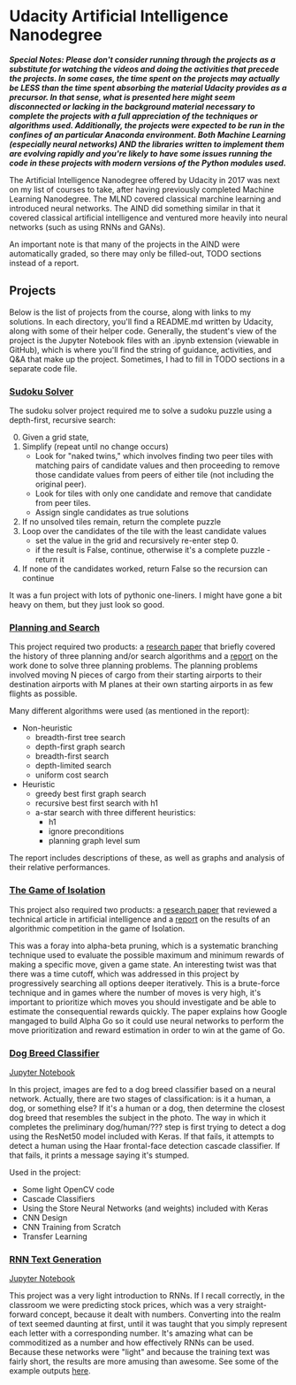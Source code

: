 # Udacity Artificial Intelligence Nanodegree

_**Special Notes:  Please don't consider running through the projects as a substitute for watching the videos and doing the activities that precede the projects.  In some cases, the time spent on the projects may actually be LESS than the time spent absorbing the material Udacity provides as a precursor.  In that sense, what is presented here might seem disconnected or lacking in the background material necessary to complete the projects with a full appreciation of the techniques or algorithms used.  Additionally, the projects were expected to be run in the confines of an particular Anaconda environment.  Both Machine Learning (especially neural networks) AND the libraries written to implement them are evolving rapidly and you're likely to have some issues running the code in these projects with modern versions of the Python modules used.**_

The Artificial Intelligence Nanodegree offered by Udacity in 2017 was next on my list of courses to take, after having previously completed Machine Learning Nanodegree.  The MLND covered classical marchine learning and introduced neural networks.  The AIND did something similar in that it covered classical artificial intelligence and ventured more heavily into neural networks (such as using RNNs and GANs).

An important note is that many of the projects in the AIND were automatically graded, so there may only be filled-out, TODO sections instead of a report.

## Projects
Below is the list of projects from the course, along with links to my solutions.  In each directory, you'll find a README.md written by Udacity, along with some of their helper code.  Generally, the student's view of the project is the Jupyter Notebook files with an .ipynb extension (viewable in GitHub), which is where you'll find the string of guidance, activities, and Q&A that make up the project.  Sometimes, I had to fill in TODO sections in a separate code file.

### [Sudoku Solver](./Sudoku)
The sudoku solver project required me to solve a sudoku puzzle using a depth-first, recursive search:

0. Given a grid state,
1. Simplify (repeat until no change occurs)
    - Look for "naked twins," which involves finding two peer tiles with matching pairs of candidate values and then proceeding to remove those candidate values from peers of either tile (not including the original peer).
    - Look for tiles with only one candidate and remove that candidate from peer tiles.
    - Assign single candidates as true solutions
2. If no unsolved tiles remain, return the complete puzzle
3. Loop over the candidates of the tile with the least candidate values
    - set the value in the grid and recursively re-enter step 0.
    - if the result is False, continue, otherwise it's a complete puzzle - return it
4. If none of the candidates worked, return False so the recursion can continue

It was a fun project with lots of pythonic one-liners.  I might have gone a bit heavy on them, but they just look so good.

### [Planning and Search](./Planning)
This project required two products:  a [research paper](./Planning/research_review.pdf) that briefly covered the history of three planning and/or search algorithms and a [report](./Planning/heuristic_analysis.pdf) on the work done to solve three planning problems.  The planning problems involved moving N pieces of cargo from their starting airports to their destination airports with M planes at their own starting airports in as few flights as possible.

Many different algorithms were used (as mentioned in the report):
* Non-heuristic
    * breadth-first tree search
    * depth-first graph search
    * breadth-first search
    * depth-limited search
    * uniform cost search
* Heuristic
    * greedy best first graph search
    * recursive best first search with h1
    * a-star search with three different heuristics:
        * h1
        * ignore preconditions
        * planning graph level sum

The report includes descriptions of these, as well as graphs and analysis of their relative performances.

### [The Game of Isolation](./Isolation)
This project also required two products:  a [research paper](./Isolation/research_review.pdf) that reviewed a technical article in artificial intelligence and a [report](./Isolation/heuristic_analysis.pdf) on the results of an algorithmic competition in the game of Isolation.

This was a foray into alpha-beta pruning, which is a systematic branching technique used to evaluate the possible maximum and minimum rewards of making a specific move, given a game state.  An interesting twist was that there was a time cutoff, which was addressed in this project by progressively searching all options deeper iteratively.  This is a brute-force technique and in games where the number of moves is very high, it's important to prioritize which moves you should investigate and be able to estimate the consequential rewards quickly.  The paper explains how Google mangaged to build Alpha Go so it could use neural networks to perform the move prioritization and reward estimation in order to win at the game of Go.

### [Dog Breed Classifier](./dog-project)
[Jupyter Notebook](./dog-project/dog_app.ipynb)

In this project, images are fed to a dog breed classifier based on a neural network.  Actually, there are two stages of classification:  is it a human, a dog, or something else?  If it's a human or a dog, then determine the closest dog breed that resembles the subject in the photo.  The way in which it completes the preliminary dog/human/??? step is first trying to detect a dog using the ResNet50 model included with Keras.  If that fails, it attempts to detect a human using the Haar frontal-face detection cascade classifier.  If that fails, it prints a message saying it's stumped.  

Used in the project:
* Some light OpenCV code
* Cascade Classifiers
* Using the Store Neural Networks (and weights) included with Keras
* CNN Design
* CNN Training from Scratch
* Transfer Learning

### [RNN Text Generation](./RNN)
[Jupyter Notebook](./RNN/RNN_project.ipynb)

This project was a very light introduction to RNNs.  If I recall correctly, in the classroom we were predicting stock prices, which was a very straight-forward concept, because it dealt with numbers.  Converting into the realm of text seemed daunting at first, until it was taught that you simply represent each letter with a corresponding number.  It's amazing what can be commoditized as a number and how effectively RNNs can be used.  Because these networks were "light" and because the training text was fairly short, the results are more amusing than awesome.  See some of the example outputs [here](./RNN/text_gen_output/RNN_large_textdata_output.txt).

